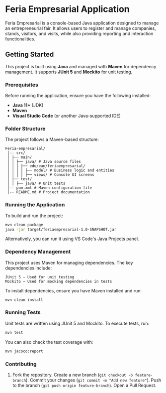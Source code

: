 # Feria Empresarial Application

Feria Empresarial is a console-based Java application designed to manage an entrepreneurial fair. It allows users to register and manage companies, stands, visitors, and visits, while also providing reporting and interaction functionalities.

## Getting Started

This project is built using **Java** and managed with **Maven** for dependency management. It supports **JUnit 5** and **Mockito** for unit testing.

### Prerequisites

Before running the application, ensure you have the following installed:

- **Java 11+** (JDK)
- **Maven**
- **Visual Studio Code** (or another Java-supported IDE)

### Folder Structure

The project follows a Maven-based structure:

```
Feria-empresarial/
 │-- src/
 │ ├── main/
 │ │ ├── java/ # Java source files
 │ │ │ ├── edu/ean/feriaempresarial/
 │ │ │ │ ├── model/ # Business logic and entities
 │ │ │ │ ├── views/ # Console UI screens
 │ ├── test/
 │ │ ├── java/ # Unit tests
 │-- pom.xml # Maven configuration file
 │-- README.md # Project documentation
```

### Running the Application

To build and run the project:

```sh
mvn clean package
java -jar target/feriaempresarial-1.0-SNAPSHOT.jar
```

Alternatively, you can run it using VS Code's Java Projects panel.

### Dependency Management

This project uses Maven for managing dependencies. The key dependencies include:

    JUnit 5 – Used for unit testing
    Mockito – Used for mocking dependencies in tests

To install dependencies, ensure you have Maven installed and run:

```sh
mvn clean install
```

### Running Tests

Unit tests are written using JUnit 5 and Mockito. To execute tests, run:

```sh
mvn test
```

You can also check the test coverage with:
```sh
mvn jacoco:report
```

### Contributing

1. Fork the repository.
Create a new branch (`git checkout -b feature-branch`).
Commit your changes (`git commit -m "Add new feature"`).
Push to the branch (`git push origin feature-branch`).
Open a Pull Request.


